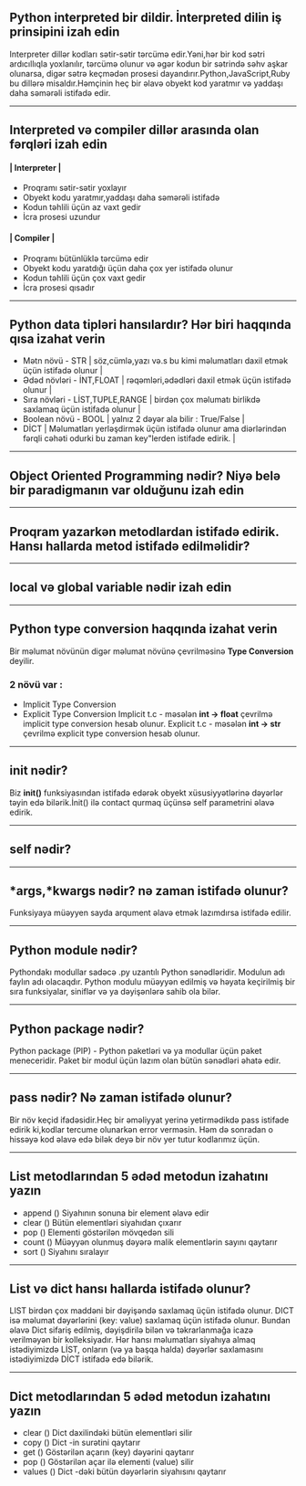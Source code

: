 ## Python interpreted bir dildir. İnterpreted dilin iş prinsipini izah edin
 Interpreter dillər kodları sətir-sətir tərcümə edir.Yəni,hər bir kod sətri ardıcıllıqla yoxlanılır, tərcümə olunur və əgər kodun bir sətrində səhv aşkar olunarsa, digər sətrə keçmədən prosesi dayandırır.Python,JavaScript,Ruby bu dillərə misaldır.Həmçinin heç bir əlavə obyekt kod yaratmır və yaddaşı daha səmərəli istifadə edir.
***
## Interpreted və compiler dillər arasında olan fərqləri izah edin
#### | Interpreter |
- Proqramı sətir-sətir yoxlayır
- Obyekt kodu yaratmır,yaddaşı daha səmərəli istifadə 
- Kodun təhlili üçün az vaxt gedir
- İcra prosesi uzundur
#### | Compiler |
- Proqramı bütünlüklə tərcümə edir
- Obyekt kodu yaratdığı üçün daha çox yer istifadə olunur
- Kodun təhlili üçün çox vaxt gedir
- İcra prosesi qısadır


***
## Python data tipləri hansılardır? Hər biri haqqında qısa izahat verin
* Mətn növü - STR | söz,cümlə,yazı və.s bu kimi məlumatları daxil etmək üçün istifadə olunur |
* Ədəd növləri - İNT,FLOAT | rəqəmləri,ədədləri daxil etmək üçün istifadə olunur |
* Sıra növləri - LİST,TUPLE,RANGE | birdən çox məlumatı birlikdə saxlamaq üçün istifadə olunur |
* Boolean növü - BOOL | yalnız 2 dəyər ala bilir : True/False |
* DİCT | Məlumatları yerləşdirmək üçün istifadə olunur ama diərlərindən fərqli cəhəti odurki bu zaman key"lerden istifade edirik. |
***
## Object Oriented Programming nədir? Niyə belə bir paradigmanın var olduğunu izah edin

***
## Proqram yazarkən metodlardan istifadə edirik. Hansı hallarda metod istifadə edilməlidir?
***
## local və global variable nədir izah edin

***
## Python type conversion haqqında izahat verin
Bir məlumat növünün digər məlumat növünə çevrilməsinə **Type Conversion** deyilir. 
### 2 növü var :
- Implicit Type Conversion 
- Explicit Type Conversion
Implicit t.c - məsələn **int -> float** çevrilmə implicit type conversion hesab olunur.
Explicit t.c - məsələn **int -> str** çevrilmə explicit type conversion hesab olunur. 

***
## init nədir?
Biz **init()** funksiyasından istifadə edərək obyekt xüsusiyyətlərinə dəyərlər təyin edə bilərik.İnit() ilə contact qurmaq üçünsə self parametrini əlavə edirik.
***
## self nədir?

***
## *args,*kwargs nədir? nə zaman istifadə olunur?
Funksiyaya müəyyen sayda arqument əlavə etmək lazımdırsa istifadə edilir.
***
## Python module nədir?
Pythondakı modullar sadəcə .py uzantılı Python sənədləridir. Modulun adı faylın adı olacaqdır. Python modulu müəyyən edilmiş və həyata keçirilmiş bir sıra funksiyalar, siniflər və ya dəyişənlərə sahib ola bilər.
***
## Python package nədir?
Python package (PIP) - Python paketləri və ya modullar üçün paket meneceridir. Paket bir modul üçün lazım olan bütün sənədləri əhatə edir.
***
## pass nədir? Nə zaman istifadə olunur?
Bir növ keçid ifadəsidir.Heç bir əməliyyat yerinə yetirmədikdə pass istifade edirik ki,kodlar tercume olunarkən error verməsin. Həm də sonradan o hissəyə kod əlavə edə bilək deyə bir növ yer tutur kodlarımız üçün.
***
## List metodlarından 5 ədəd metodun izahatını yazın
- append () Siyahının sonuna bir element əlavə edir
- clear () Bütün elementləri siyahıdan çıxarır
- pop () Elementi göstərilən mövqedən sili
- count () Müəyyən olunmuş dəyərə malik elementlərin sayını qaytarır
- sort () Siyahını sıralayır
***
## List və dict hansı hallarda istifadə olunur?
LIST birdən çox maddəni bir dəyişəndə ​​saxlamaq üçün istifadə olunur. DICT isə məlumat dəyərlərini (key: value) saxlamaq üçün istifadə olunur. Bundan əlavə Dict sifariş edilmiş, dəyişdirilə bilən və təkrarlanmağa icazə verilməyən bir kolleksiyadır. Hər hansı məlumatları siyahıya almaq istədiyimizdə LİST, onların (və ya başqa halda) dəyərlər saxlamasını istədiyimizdə DİCT istifadə edə bilərik.
***
## Dict metodlarından 5 ədəd metodun izahatını yazın
- clear () Dict daxilindəki bütün elementləri silir
- copy () Dict -in surətini qaytarır
- get () Göstərilən açarın (key) dəyərini qaytarır
- pop () Göstərilən açar ilə elementi (value) silir
- values () Dict -dəki bütün dəyərlərin siyahısını qaytarır